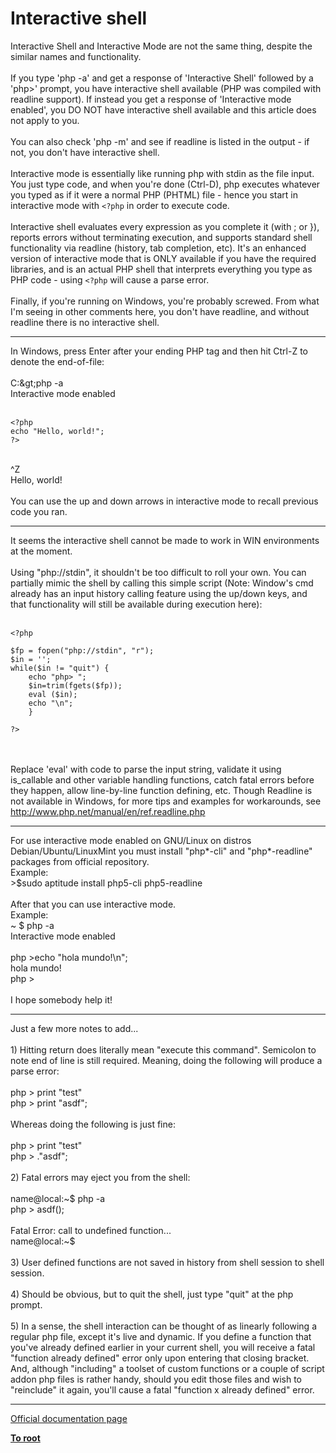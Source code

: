 # Interactive shell



Interactive Shell and Interactive Mode are not the same thing, despite the similar names and functionality.<br><br>If you type &apos;php -a&apos; and get a response of &apos;Interactive Shell&apos; followed by a &apos;php&gt;&apos; prompt, you have interactive shell available (PHP was compiled with readline support). If instead you get a response of &apos;Interactive mode enabled&apos;, you DO NOT have interactive shell available and this article does not apply to you.<br><br>You can also check &apos;php -m&apos; and see if readline is listed in the output - if not, you don&apos;t have interactive shell.<br><br>Interactive mode is essentially like running php with stdin as the file input. You just type code, and when you&apos;re done (Ctrl-D), php executes whatever you typed as if it were a normal PHP (PHTML) file - hence you start in interactive mode with ``<?php`` in order to execute code.<br><br>Interactive shell evaluates every expression as you complete it (with ; or }), reports errors without terminating execution, and supports standard shell functionality via readline (history, tab completion, etc). It&apos;s an enhanced version of interactive mode that is ONLY available if you have the required libraries, and is an actual PHP shell that interprets everything you type as PHP code - using ``<?php`` will cause a parse error.<br><br>Finally, if you&apos;re running on Windows, you&apos;re probably screwed. From what I&apos;m seeing in other comments here, you don&apos;t have readline, and without readline there is no interactive shell.  

---

In Windows, press Enter after your ending PHP tag and then hit Ctrl-Z to denote the end-of-file:<br><br>C:\&gt;php -a<br>Interactive mode enabled<br><br>

```
<?php
echo "Hello, world!";
?>
```
<br>^Z<br>Hello, world!<br><br>You can use the up and down arrows in interactive mode to recall previous code you ran.  

---

It seems the interactive shell cannot be made to work in WIN environments at the moment.  <br><br>Using "php://stdin", it shouldn&apos;t be too difficult to roll your own.  You can partially mimic the shell by calling this simple script (Note: Window&apos;s cmd already has an input history calling feature using the up/down keys, and that functionality will still be available during execution here):<br><br>

```
<?php

$fp = fopen("php://stdin", "r");
$in = '';
while($in != "quit") {
    echo "php> ";
    $in=trim(fgets($fp));
    eval ($in);
    echo "\n";
    }
    
?>
```
<br><br>Replace &apos;eval&apos; with code to parse the input string, validate it using is_callable and other variable handling functions, catch fatal errors before they happen, allow line-by-line function defining, etc.  Though Readline is not available in Windows, for more tips and examples for workarounds, see http://www.php.net/manual/en/ref.readline.php  

---

For use interactive mode enabled on GNU/Linux on distros Debian/Ubuntu/LinuxMint you must install "php*-cli" and "php*-readline" packages from official repository.<br>Example:<br> &gt;$sudo aptitude install php5-cli php5-readline<br><br>After that you can use interactive mode.<br>Example:<br>~ $ php -a<br>Interactive mode enabled<br><br>php &gt;echo "hola mundo!\n";<br>hola mundo!<br>php &gt;<br><br>I hope somebody help it!  

---

Just a few more notes to add...<br><br>1) Hitting return does literally mean "execute this command".  Semicolon to note end of line is still required.  Meaning, doing the following will produce a parse error:<br><br>php &gt; print "test"<br>php &gt; print "asdf";<br><br>Whereas doing the following is just fine:<br><br>php &gt; print "test"<br>php &gt; ."asdf";<br><br>2) Fatal errors may eject you from the shell:<br><br>name@local:~$ php -a<br>php &gt; asdf();<br><br>Fatal Error: call to undefined function...<br>name@local:~$<br><br>3) User defined functions are not saved in history from shell session to shell session.<br><br>4) Should be obvious, but to quit the shell, just type "quit" at the php prompt.<br><br>5) In a sense, the shell interaction can be thought of as linearly following a regular php file, except it&apos;s live and dynamic.  If you define a function that you&apos;ve already defined earlier in your current shell, you will receive a fatal "function already defined" error only upon entering that closing bracket.  And, although "including" a toolset of custom functions or a couple of script addon php files is rather handy, should you edit those files and wish to "reinclude" it again, you&apos;ll cause a fatal "function x already defined" error.  

---

[Official documentation page](https://www.php.net/manual/en/features.commandline.interactive.php)

**[To root](/README.md)**